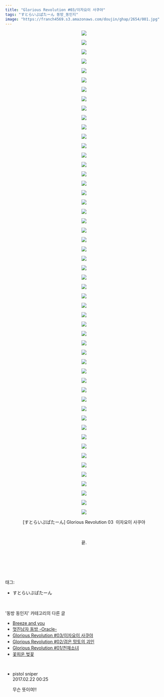 ```yaml
---
title: "Glorious Revolution #03/이자요이 사쿠야"
tags: "すとらいぷぱたーん 동방_동인지"
image: "https://franch4569.s3.amazonaws.com/doujin/ghap/2654/001.jpg"
---
```

<div class="article">
<p style="text-align: center; clear: none; float: none;"><img src="{{ site.imgserver2 }}/ghap/2654/001.jpg"/></p>
<p style="text-align: center; clear: none; float: none;"><img src="{{ site.imgserver2 }}/ghap/2654/002.jpg"/></p>
<p style="text-align: center; clear: none; float: none;"><img src="{{ site.imgserver2 }}/ghap/2654/003.jpg"/></p>
<p style="text-align: center; clear: none; float: none;"><img src="{{ site.imgserver2 }}/ghap/2654/004.jpg"/></p>
<p style="text-align: center; clear: none; float: none;"><img src="{{ site.imgserver2 }}/ghap/2654/005.jpg"/></p>
<p style="text-align: center; clear: none; float: none;"><img src="{{ site.imgserver2 }}/ghap/2654/006.jpg"/></p>
<p style="text-align: center; clear: none; float: none;"><img src="{{ site.imgserver2 }}/ghap/2654/007.jpg"/></p>
<p style="text-align: center; clear: none; float: none;"><img src="{{ site.imgserver2 }}/ghap/2654/008.jpg"/></p>
<p style="text-align: center; clear: none; float: none;"><img src="{{ site.imgserver2 }}/ghap/2654/009.jpg"/></p>
<p style="text-align: center; clear: none; float: none;"><img src="{{ site.imgserver2 }}/ghap/2654/010.jpg"/></p>
<p style="text-align: center; clear: none; float: none;"><img src="{{ site.imgserver2 }}/ghap/2654/011.jpg"/></p>
<p style="text-align: center; clear: none; float: none;"><img src="{{ site.imgserver2 }}/ghap/2654/012.jpg"/></p>
<p style="text-align: center; clear: none; float: none;"><img src="{{ site.imgserver2 }}/ghap/2654/013.jpg"/></p>
<p style="text-align: center; clear: none; float: none;"><img src="{{ site.imgserver2 }}/ghap/2654/014.jpg"/></p>
<p style="text-align: center; clear: none; float: none;"><img src="{{ site.imgserver2 }}/ghap/2654/015.jpg"/></p>
<p style="text-align: center; clear: none; float: none;"><img src="{{ site.imgserver2 }}/ghap/2654/016.jpg"/></p>
<p style="text-align: center; clear: none; float: none;"><img src="{{ site.imgserver2 }}/ghap/2654/017.jpg"/></p>
<p style="text-align: center; clear: none; float: none;"><img src="{{ site.imgserver2 }}/ghap/2654/018.jpg"/></p>
<p style="text-align: center; clear: none; float: none;"><img src="{{ site.imgserver2 }}/ghap/2654/019.jpg"/></p>
<p style="text-align: center; clear: none; float: none;"><img src="{{ site.imgserver2 }}/ghap/2654/020.jpg"/></p>
<p style="text-align: center; clear: none; float: none;"><img src="{{ site.imgserver2 }}/ghap/2654/021.jpg"/></p>
<p style="text-align: center; clear: none; float: none;"><img src="{{ site.imgserver2 }}/ghap/2654/022.jpg"/></p>
<p style="text-align: center; clear: none; float: none;"><img src="{{ site.imgserver2 }}/ghap/2654/023.jpg"/></p>
<p style="text-align: center; clear: none; float: none;"><img src="{{ site.imgserver2 }}/ghap/2654/024.jpg"/></p>
<p style="text-align: center; clear: none; float: none;"><img src="{{ site.imgserver2 }}/ghap/2654/025.jpg"/></p>
<p style="text-align: center; clear: none; float: none;"><img src="{{ site.imgserver2 }}/ghap/2654/026.jpg"/></p>
<p style="text-align: center; clear: none; float: none;"><img src="{{ site.imgserver2 }}/ghap/2654/027.jpg"/></p>
<p style="text-align: center; clear: none; float: none;"><img src="{{ site.imgserver2 }}/ghap/2654/028.jpg"/></p>
<p style="text-align: center; clear: none; float: none;"><img src="{{ site.imgserver2 }}/ghap/2654/029.jpg"/></p>
<p style="text-align: center; clear: none; float: none;"><img src="{{ site.imgserver2 }}/ghap/2654/030.jpg"/></p>
<p style="text-align: center; clear: none; float: none;"><img src="{{ site.imgserver2 }}/ghap/2654/031.jpg"/></p>
<p style="text-align: center; clear: none; float: none;"><img src="{{ site.imgserver2 }}/ghap/2654/032.jpg"/></p>
<p style="text-align: center; clear: none; float: none;"><img src="{{ site.imgserver2 }}/ghap/2654/033.jpg"/></p>
<p style="text-align: center; clear: none; float: none;"><img src="{{ site.imgserver2 }}/ghap/2654/034.jpg"/></p>
<p style="text-align: center; clear: none; float: none;"><img src="{{ site.imgserver2 }}/ghap/2654/035.jpg"/></p>
<p style="text-align: center; clear: none; float: none;"><img src="{{ site.imgserver2 }}/ghap/2654/036.jpg"/></p>
<p style="text-align: center; clear: none; float: none;"><img src="{{ site.imgserver2 }}/ghap/2654/037.jpg"/></p>
<p style="text-align: center; clear: none; float: none;"><img src="{{ site.imgserver2 }}/ghap/2654/038.jpg"/></p>
<p style="text-align: center; clear: none; float: none;"><img src="{{ site.imgserver2 }}/ghap/2654/039.jpg"/></p>
<p style="text-align: center; clear: none; float: none;"><img src="{{ site.imgserver2 }}/ghap/2654/040.jpg"/></p>
<p style="text-align: center; clear: none; float: none;"><img src="{{ site.imgserver2 }}/ghap/2654/041.jpg"/></p>
<p style="text-align: center; clear: none; float: none;"><img src="{{ site.imgserver2 }}/ghap/2654/042.jpg"/></p>
<p style="text-align: center; clear: none; float: none;"><img src="{{ site.imgserver2 }}/ghap/2654/043.jpg"/></p>
<p style="text-align: center; clear: none; float: none;"><img src="{{ site.imgserver2 }}/ghap/2654/044.jpg"/></p>
<p style="text-align: center; clear: none; float: none;"><img src="{{ site.imgserver2 }}/ghap/2654/045.jpg"/></p>
<p style="text-align: center; clear: none; float: none;"><img src="{{ site.imgserver2 }}/ghap/2654/046.jpg"/></p>
<p style="text-align: center; clear: none; float: none;"><img src="{{ site.imgserver2 }}/ghap/2654/047.jpg"/></p>
<p style="text-align: center; clear: none; float: none;"><img src="{{ site.imgserver2 }}/ghap/2654/048.jpg"/></p>
<p style="text-align: center; clear: none; float: none;"><img src="{{ site.imgserver2 }}/ghap/2654/049.jpg"/></p>
<p style="text-align: center; clear: none; float: none;"><img src="{{ site.imgserver2 }}/ghap/2654/050.jpg"/></p>
<p style="text-align: center; clear: none; float: none;"><img src="{{ site.imgserver2 }}/ghap/2654/051.jpg"/></p>
<p style="text-align: center; clear: none; float: none;"><img src="{{ site.imgserver2 }}/ghap/2654/052.jpg"/></p>
<p style="text-align: center; clear: none; float: none;">[すとらいぷぱたーん] Glorious Revolution 03  이자요이 사쿠야</p>
<p style="text-align: center; clear: none; float: none;"><br/></p>
<p style="text-align: center; clear: none; float: none;">끝.</p>
<p style="text-align: center; clear: none; float: none;"><br/></p>
<p><br/></p>
</div><br/>
<div class="tagTrail">
<p>태그: </p>
<ul>
<li>すとらいぷぱたーん</li>
</ul>
</div><br/>
<div class="another">
<p>'동방 동인지' 카테고리의 다른 글</p>
<ul>
<li><a href="/ghap_2656">Breeze and you</a></li>
<li><a href="/ghap_2655">멋진남자 동방 -Oracle-</a></li>
<li><a href="/ghap_2654">Glorious Revolution #03/이자요이 사쿠야</a></li>
<li><a href="/ghap_2653">Glorious Revolution #02/검은 망토의 괴인</a></li>
<li><a href="/ghap_2652">Glorious Revolution #01/천재소녀</a></li>
<li><a href="/ghap_2650">꽃피운 벚꽃</a></li>
</ul>
</div><br/>
<div class="cb_module cb_fluid">
<div class="cb_wrt cb_profile">
<div class="comment">
<ul>
<li class="cb_thumb_off" id="comment14921734">
<div class="cb_comment_area">
<div class="cb_info_area">
<div class="cb_section">
<span class="cb_nick_name">pistol sniper</span>
</div>
<div class="cb_section">
<span class="cb_date">2017.02.22 00:25 </span>
</div>
</div>
<div class="cb_dsc_comment">
<p class="cb_dsc">
											무슨 뜻이여!!
										</p>
</div>
</div></li>
</ul>
</div>
</div><!-- commentList close -->
</div><br/>
